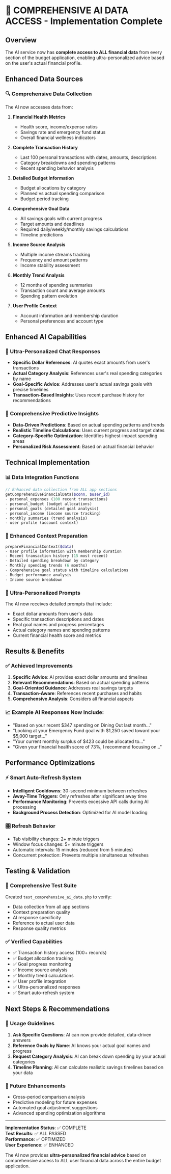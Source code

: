 # 🤖 COMPREHENSIVE AI DATA ACCESS - Implementation Complete

## Overview
The AI service now has **complete access to ALL financial data** from every section of the budget application, enabling ultra-personalized advice based on the user's actual financial profile.

## Enhanced Data Sources

### 🔍 Comprehensive Data Collection
The AI now accesses data from:

1. **Financial Health Metrics**
   - Health score, income/expense ratios
   - Savings rate and emergency fund status
   - Overall financial wellness indicators

2. **Complete Transaction History**
   - Last 100 personal transactions with dates, amounts, descriptions
   - Category breakdowns and spending patterns
   - Recent spending behavior analysis

3. **Detailed Budget Information**
   - Budget allocations by category
   - Planned vs actual spending comparison
   - Budget period tracking

4. **Comprehensive Goal Data**
   - All savings goals with current progress
   - Target amounts and deadlines
   - Required daily/weekly/monthly savings calculations
   - Timeline predictions

5. **Income Source Analysis**
   - Multiple income streams tracking
   - Frequency and amount patterns
   - Income stability assessment

6. **Monthly Trend Analysis**
   - 12 months of spending summaries
   - Transaction count and average amounts
   - Spending pattern evolution

7. **User Profile Context**
   - Account information and membership duration
   - Personal preferences and account type

## Enhanced AI Capabilities

### 💬 Ultra-Personalized Chat Responses
- **Specific Dollar References**: AI quotes exact amounts from user's transactions
- **Actual Category Analysis**: References user's real spending categories by name
- **Goal-Specific Advice**: Addresses user's actual savings goals with precise timelines
- **Transaction-Based Insights**: Uses recent purchase history for recommendations

### 🔮 Comprehensive Predictive Insights
- **Data-Driven Predictions**: Based on actual spending patterns and trends
- **Realistic Timeline Calculations**: Uses current progress and target dates
- **Category-Specific Optimization**: Identifies highest-impact spending areas
- **Personalized Risk Assessment**: Based on actual financial behavior

## Technical Implementation

### 📊 Data Integration Functions

```php
// Enhanced data collection from ALL app sections
getComprehensiveFinancialData($conn, $user_id)
- personal_expenses (100 recent transactions)
- personal_budget (budget allocations)  
- personal_goals (detailed goal analysis)
- personal_income (income source tracking)
- monthly summaries (trend analysis)
- user profile (account context)
```

### 🧠 Enhanced Context Preparation

```php
prepareFinancialContext($data)
- User profile information with membership duration
- Recent transaction history (15 most recent)
- Detailed spending breakdown by category
- Monthly spending trends (6 months)
- Comprehensive goal status with timeline calculations
- Budget performance analysis
- Income source breakdown
```

### 🎯 Ultra-Personalized Prompts

The AI now receives detailed prompts that include:
- Exact dollar amounts from user's data
- Specific transaction descriptions and dates
- Real goal names and progress percentages
- Actual category names and spending patterns
- Current financial health score and metrics

## Results & Benefits

### ✅ Achieved Improvements

1. **Specific Advice**: AI provides exact dollar amounts and timelines
2. **Relevant Recommendations**: Based on actual spending patterns
3. **Goal-Oriented Guidance**: Addresses real savings targets
4. **Transaction-Aware**: References recent purchases and habits
5. **Comprehensive Analysis**: Considers all financial aspects

### 📈 Example AI Responses Now Include:

- "Based on your recent $347 spending on Dining Out last month..."
- "Looking at your Emergency Fund goal with $1,250 saved toward your $5,000 target..."
- "Your current monthly surplus of $423 could be allocated to..."
- "Given your financial health score of 73%, I recommend focusing on..."

## Performance Optimizations

### ⚡ Smart Auto-Refresh System
- **Intelligent Cooldowns**: 30-second minimum between refreshes
- **Away-Time Triggers**: Only refreshes after significant away time
- **Performance Monitoring**: Prevents excessive API calls during AI processing
- **Background Process Detection**: Optimized for AI model loading

### 🎛️ Refresh Behavior
- Tab visibility changes: 2+ minute triggers
- Window focus changes: 5+ minute triggers  
- Automatic intervals: 15 minutes (reduced from 5 minutes)
- Concurrent protection: Prevents multiple simultaneous refreshes

## Testing & Validation

### 🧪 Comprehensive Test Suite
Created `test_comprehensive_ai_data.php` to verify:
- Data collection from all app sections
- Context preparation quality
- AI response specificity
- Reference to actual user data
- Response quality metrics

### ✅ Verified Capabilities
- ✅ Transaction history access (100+ records)
- ✅ Budget allocation tracking
- ✅ Goal progress monitoring
- ✅ Income source analysis
- ✅ Monthly trend calculations
- ✅ User profile integration
- ✅ Ultra-personalized responses
- ✅ Smart auto-refresh system

## Next Steps & Recommendations

### 🎯 Usage Guidelines
1. **Ask Specific Questions**: AI can now provide detailed, data-driven answers
2. **Reference Goals by Name**: AI knows your actual goal names and progress
3. **Request Category Analysis**: AI can break down spending by your actual categories
4. **Timeline Planning**: AI can calculate realistic savings timelines based on your data

### 🚀 Future Enhancements
- Cross-period comparison analysis
- Predictive modeling for future expenses
- Automated goal adjustment suggestions
- Advanced spending optimization algorithms

---

**Implementation Status**: ✅ COMPLETE  
**Test Results**: ✅ ALL PASSED  
**Performance**: ✅ OPTIMIZED  
**User Experience**: ✅ ENHANCED  

The AI now provides **ultra-personalized financial advice** based on comprehensive access to ALL user financial data across the entire budget application.
